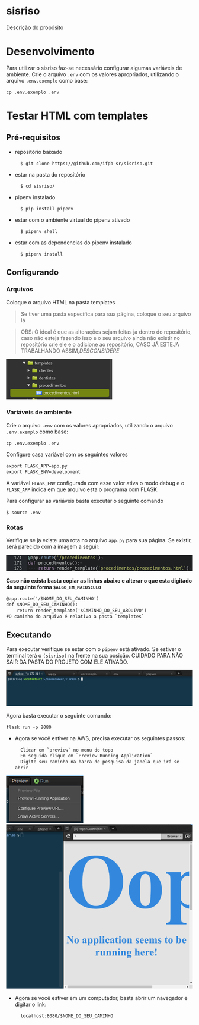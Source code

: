 # sisriso

Descrição do propósito

# Desenvolvimento


Para utilizar o sisriso faz-se necessário configurar algumas variáveis de ambiente. Crie o arquivo `.env` com os valores apropriados, utilizando o arquivo `.env.exemplo` como base:

    cp .env.exemplo .env
 
# Testar HTML com templates

## Pré-requisitos
* repositório baixado

        $ git clone https://github.com/ifpb-sr/sisriso.git
        
* estar na pasta do repositório

        $ cd sisriso/
        
* pipenv instalado

        $ pip install pipenv
        
* estar com o ambiente virtual do pipenv ativado

        $ pipenv shell
        
* estar com as dependencias do pipenv instalado

        $ pipenv install
    
## Configurando
### Arquivos
Coloque o arquivo HTML na pasta templates

> Se tiver uma pasta específica para sua página, coloque o seu arquivo lá

> OBS: O ideal é que as alterações sejam feitas ja dentro do repositório, caso não esteja fazendo isso e o seu arquivo ainda não existir no repositório crie ele e o adicione ao repositório, CASO JÁ ESTEJA TRABALHANDO ASSIM,*DESCONSIDERE*

![Exemplo da aparência da pasta `templates`](https://github.com/alefemoreira/imagens/blob/master/Captura%20de%20tela%20de%202019-09-04%2017-39-55.png)

### Variáveis de ambiente
Crie o arquivo `.env` com os valores apropriados, utilizando o arquivo `.env.exemplo` como base:

    cp .env.exemplo .env
    
Configure casa variável com os seguintes valores

    export FLASK_APP=app.py
    export FLASK_ENV=development

A variável `FLASK_ENV` configurada com esse valor ativa o modo debug e o `FLASK_APP` indica em que arquivo esta o programa com FLASK.

Para configurar as variáveis basta executar o seguinte comando
   
    $ source .env
    
### Rotas
Verifique se ja existe uma rota no arquivo `app.py` para sua página. Se existir, será parecido com a imagem a seguir:

![Exemplo de rota](https://github.com/alefemoreira/imagens/blob/master/Captura%20de%20tela%20de%202019-09-04%2018-10-54.png)

**Caso não exista basta copiar as linhas abaixo e alterar o que esta digitado da seguinte forma `$ALGO_EM_MAIUSCULO`**

    @app.route('/$NOME_DO_SEU_CAMINHO')
    def $NOME_DO_SEU_CAMINHO():
        return render_template('$CAMINHO_DO_SEU_ARQUIVO')
    #O caminho do arquivo é relativo a pasta `templates`

## Executando
Para executar verifique se estar com o `pipenv` está ativado. Se estiver o terminal terá o `(sisriso)` na frente na sua posição. CUIDADO PARA NÃO SAIR DA PASTA DO PROJETO COM ELE ATIVADO.

![Terminal com o pipenv ativo](https://github.com/alefemoreira/imagens/blob/master/Captura%20de%20tela%20de%202019-09-04%2018-18-26.png)

Agora basta executar o seguinte comando:

    flask run -p 8080

* Agora se você estiver na AWS, precisa executar os seguintes passos:

        Clicar em `preview` no menu do topo
        Em seguida clique em `Preview Running Application`
        Digite seu caminho na barra de pesquisa da janela que irá se abrir

![Menu do Topo](https://github.com/alefemoreira/imagens/blob/master/Captura%20de%20tela%20de%202019-09-04%2018-23-12.png)
![Janela Que Se Abre](https://github.com/alefemoreira/imagens/blob/master/Captura%20de%20tela%20de%202019-09-04%2018-27-28.png)

* Agora se você estiver em um computador, basta abrir um navegador e digitar o link:

        localhost:8080/$NOME_DO_SEU_CAMINHO
